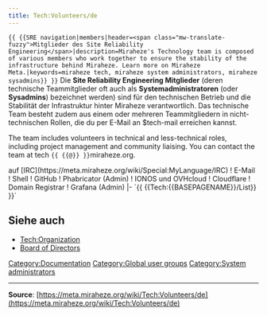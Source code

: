 ```yaml
---
title: Tech:Volunteers/de
---
```


 `{{ {{SRE navigation|members|header=<span class="mw-translate-fuzzy">Mitglieder des Site Reliability Engineering</span>|description=Miraheze's Technology team is composed of various members who work together to ensure the stability of the infrastructure behind Miraheze. Learn more on Miraheze Meta.|keywords=miraheze tech, miraheze system administrators, miraheze sysadmins}} }}`
Die **Site Reliability Engineering Mitglieder** (deren technische Teammitglieder oft auch als **Systemadministratoren** (oder **Sysadmins**) bezeichnet werden) sind für den technischen Betrieb und die Stabilität der Infrastruktur hinter Miraheze verantwortlich. Das technische Team besteht zudem aus einem oder mehreren Teammitgliedern in nicht-technischen Rollen, die du per E-Mail an $tech-mail erreichen kannst.

The team includes volunteers in technical and less-technical roles, including project management and community liaising. You can contact the team at tech `{{ {{@}} }}`miraheze.org.

<div style="width: 100%; overflow: auto;>
{| class="wikitable center"
|-
! class="unsortable"| [ `{{ {{fullurl:Tech:Volunteers/List|action=edit}} }}` +/-]
! Name & Rolle
! Libera Chat Nickname <br /> auf [IRC](https://meta.miraheze.org/wiki/Special:MyLanguage/IRC)
! E-Mail
! Shell
! GitHub
! Phabricator (Admin)
! IONOS und OVHcloud
! Cloudflare
! Domain Registrar
! Grafana (Admin)
|- `{{ {{Tech:{{BASEPAGENAME}}/List}} }}`

## Siehe auch 

* [Tech:Organization](/tech-docs/techorganization.md)
* [Board of Directors](https://meta.miraheze.org/wiki/Board_of_Directors)

[Category:Documentation](https://meta.miraheze.org/wiki/Category:Documentation)
[Category:Global user groups](https://meta.miraheze.org/wiki/Category:Global_user_groups)
[Category:System administrators](https://meta.miraheze.org/wiki/Category:System_administrators)

----
**Source**: [https://meta.miraheze.org/wiki/Tech:Volunteers/de](https://meta.miraheze.org/wiki/Tech:Volunteers/de)